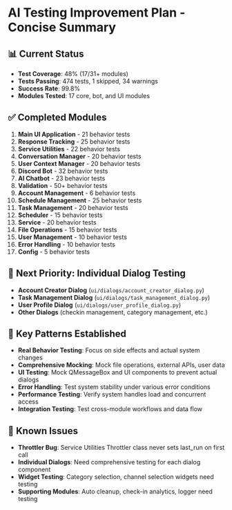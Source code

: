 # AI Testing Improvement Plan - Concise Summary

## 📊 Current Status
- **Test Coverage**: 48% (17/31+ modules)
- **Tests Passing**: 474 tests, 1 skipped, 34 warnings
- **Success Rate**: 99.8%
- **Modules Tested**: 17 core, bot, and UI modules

## ✅ Completed Modules
1. **Main UI Application** - 21 behavior tests
2. **Response Tracking** - 25 behavior tests
3. **Service Utilities** - 22 behavior tests  
4. **Conversation Manager** - 20 behavior tests
5. **User Context Manager** - 20 behavior tests
6. **Discord Bot** - 32 behavior tests
7. **AI Chatbot** - 23 behavior tests
8. **Validation** - 50+ behavior tests
9. **Account Management** - 6 behavior tests
10. **Schedule Management** - 25 behavior tests
11. **Task Management** - 20 behavior tests
12. **Scheduler** - 15 behavior tests
13. **Service** - 20 behavior tests
14. **File Operations** - 15 behavior tests
15. **User Management** - 10 behavior tests
16. **Error Handling** - 10 behavior tests
17. **Config** - 5 behavior tests

## 🎯 Next Priority: Individual Dialog Testing
- **Account Creator Dialog** (`ui/dialogs/account_creator_dialog.py`)
- **Task Management Dialog** (`ui/dialogs/task_management_dialog.py`)
- **User Profile Dialog** (`ui/dialogs/user_profile_dialog.py`)
- **Other Dialogs** (checkin management, category management, etc.)

## 🔧 Key Patterns Established
- **Real Behavior Testing**: Focus on side effects and actual system changes
- **Comprehensive Mocking**: Mock file operations, external APIs, user data
- **UI Testing**: Mock QMessageBox and UI components to prevent actual dialogs
- **Error Handling**: Test system stability under various error conditions
- **Performance Testing**: Verify system handles load and concurrent access
- **Integration Testing**: Test cross-module workflows and data flow

## 📝 Known Issues
- **Throttler Bug**: Service Utilities Throttler class never sets last_run on first call
- **Individual Dialogs**: Need comprehensive testing for each dialog component
- **Widget Testing**: Category selection, channel selection widgets need testing
- **Supporting Modules**: Auto cleanup, check-in analytics, logger need testing